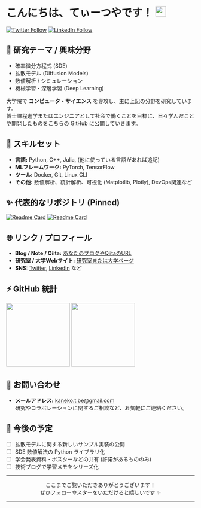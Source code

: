 # こんにちは、てぃーつやです！ <img src="https://media.giphy.com/media/hvRJCLFzcasrR4ia7z/giphy.gif" width="28">

[![Twitter Follow](https://img.shields.io/twitter/follow/your_twitter_id?style=social)](https://twitter.com/t_tsuya_nihon)
[![LinkedIn Follow](https://img.shields.io/badge/LinkedIn-Connect-blue?logo=linkedin)](https://www.linkedin.com/in/t-tsuya)

## 🔭 研究テーマ / 興味分野
- 確率微分方程式 (SDE)
- 拡散モデル (Diffusion Models)
- 数値解析 / シミュレーション
- 機械学習・深層学習 (Deep Learning)

大学院で **コンピュータ・サイエンス** を専攻し、主に上記の分野を研究しています。  
博士課程進学またはエンジニアとして社会で働くことを目標に、日々学んだことや開発したものをこちらの GitHub に公開していきます。

## 🌱 スキルセット
- **言語:** Python, C++, Julia, (他に使っている言語があれば追記)
- **MLフレームワーク:** PyTorch, TensorFlow
- **ツール:** Docker, Git, Linux CLI
- **その他:** 数値解析、統計解析、可視化 (Matplotlib, Plotly), DevOps関連など

<!--
バッジ例:
[![Python](https://img.shields.io/badge/Python-3.8%2B-blue.svg)](https://www.python.org/)
[![PyTorch](https://img.shields.io/badge/PyTorch-1.x-EE4C2C.svg)](https://pytorch.org/)
-->

## ✨ 代表的なリポジトリ (Pinned)
[![Readme Card](https://github-readme-stats.vercel.app/api/pin/?username=YOUR_GITHUB_ID&repo=YOUR_REPO_NAME)](https://github.com/YOUR_GITHUB_ID/YOUR_REPO_NAME)
[![Readme Card](https://github-readme-stats.vercel.app/api/pin/?username=YOUR_GITHUB_ID&repo=ANOTHER_REPO_NAME)](https://github.com/YOUR_GITHUB_ID/ANOTHER_REPO_NAME)

<!--
上記の “Readme Card” は、Anurag’s GitHub Readme Stats (https://github.com/anuraghazra/github-readme-stats) を利用しています。
リポジトリが非公開の場合は表示されないので注意してください。
-->

## 🌐 リンク / プロフィール
- **Blog / Note / Qiita:** [あなたのブログやQiitaのURL](#)
- **研究室 / 大学Webサイト:** [研究室または大学ページ](#)
- **SNS:** [Twitter](#), [LinkedIn](#) など

## ⚡ GitHub 統計
<div>
  <img height="170" src="https://github-readme-stats.vercel.app/api?username=YOUR_GITHUB_ID&show_icons=true&theme=tokyonight" />
  <img height="170" src="https://github-readme-stats.vercel.app/api/top-langs/?username=YOUR_GITHUB_ID&layout=compact&theme=tokyonight" />
</div>

<!--
トップ言語はあくまでGitHub上の公開リポジトリの集計結果なので、
プライベートリポジトリや研究用のローカルリポジトリは反映されません。
-->

## 💬 お問い合わせ
- **メールアドレス:** <kaneko.t.be@gmail.com>  
  研究やコラボレーションに関するご相談など、お気軽にご連絡ください。

## 🚀 今後の予定
- [ ] 拡散モデルに関する新しいサンプル実装の公開
- [ ] SDE 数値解法の Python ライブラリ化
- [ ] 学会発表資料・ポスターなどの共有 (許諾があるもののみ)
- [ ] 技術ブログで学習メモをシリーズ化

---

<p align="center">
  ここまでご覧いただきありがとうございます！  
  <br/>
  ぜひフォローやスターをいただけると嬉しいです ✨
</p>

---

<!--
### カスタマイズのポイント
1. **自分の強み・研究内容を強調**  
   - 1～2行で分かるように、学んでいる分野や興味分野をざっくり書く  
   - 細かい内容は自己紹介やリポジトリ README にリンクする形でもOK

2. **使用ツールやスキルをバッジで可視化**  
   - 例: 「![Python](https://img.shields.io/badge/Python-3.8%2B-blue)」など  

3. **研究成果やポートフォリオサイト、SNS へのリンク**  
   - 自分の活動を知ってもらえるように工夫  

4. **GitHub Readme Stats の活用**  
   - [Anurag’s GitHub Readme Stats](https://github.com/anuraghazra/github-readme-stats) などで、
     活動状況をわかりやすくビジュアル化  
-->

